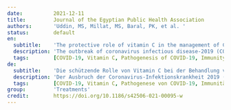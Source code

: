 ```yaml
---
date:          2021-12-11
title:         Journal of the Egyptian Public Health Association
authors:       'Uddin, MS, Millat, MS, Baral, PK, et al. '
status:        default
en:
  subtitle:    'The protective role of vitamin C in the management of COVID-19: A Review'
  description: 'The outbreak of coronavirus infectious disease-2019 (COVID-19) is globally deemed a significant threat to human life. Researchers are searching for prevention strategies, mitigation interventions, and potential therapeutics that may reduce the infection’s severity. One such means that is highly being talked in online and in social media is vitamin C. Vitamin C is a robust antioxidant that boosts the immune system of the human body. It helps in normal neutrophil function, scavenging of oxidative species, regeneration of vitamin E, modulation of signaling pathways, activation of pro-inflammatory transcription factors, activation of the signaling cascade, regulation of inflammatory mediators, and phagocytosis and increases neutrophil motility to the site of infection. All of these immunological functions are required for the prevention of COVID-19 infection. Considering the role of vitamin C, it would be imperative to administrate vitamin C for the management of severe COVID-19. However, there is no specific clinical data available to confirm the use of vitamin C in the current pandemic.'
  tags:        [COVID-19, Vitamin C, Pathogenesis of COVID-19, Immunity]
de:
  subtitle:    'Die schützende Rolle von Vitamin C bei der Behandlung von COVID-19:  Review'
  description: 'Der Ausbruch der Coronavirus-Infektionskrankheit 2019 (COVID-19) wird weltweit als eine erhebliche Bedrohung für das menschliche Leben angesehen. Forscher suchen nach Präventionsstrategien, Abhilfemaßnahmen und potenziellen Therapeutika, die den Schweregrad der Infektion verringern könnten. Ein solches Mittel, über das online und in den sozialen Medien viel gesprochen wird, ist Vitamin C. Vitamin C ist ein robustes Antioxidans, das das Immunsystem des menschlichen Körpers stärkt. Es trägt zur normalen Funktion der Neutrophilen, zum Abfangen oxidativer Spezies, zur Regeneration von Vitamin E, zur Modulation von Signalwegen, zur Aktivierung proinflammatorischer Transkriptionsfaktoren, zur Aktivierung der Signalkaskade, zur Regulierung von Entzündungsmediatoren und zur Phagozytose bei und erhöht die Motilität der Neutrophilen zum Ort der Infektion. Alle diese immunologischen Funktionen sind für die Prävention einer COVID-19-Infektion erforderlich. In Anbetracht der Rolle von Vitamin C wäre die Verabreichung von Vitamin C für die Behandlung von schweren COVID-19-Infektionen unerlässlich. Es liegen jedoch keine spezifischen klinischen Daten vor, die den Einsatz von Vitamin C bei der derzeitigen Pandemie bestätigen würden.' 
  tags:        [COVID-19, Vitamin C, Pathogenese von COVID-19, Immunität]
group:         'Treatments'
credit:        https://doi.org/10.1186/s42506-021-00095-w
---
```

